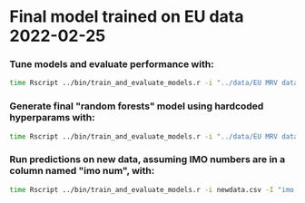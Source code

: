 # Final model trained on EU data 2022-02-25
### Tune models and evaluate performance with:
```bash
time Rscript ../bin/train_and_evaluate_models.r -i "../data/EU MRV data 18-19-20.csv" -m "../data/IHS complete Ship Data.csv" -o output_model_eval --models 'rf,xgb,linear,ridge' -v --save_preprocessed_data --skip_final_model
```

### Generate final "random forests" model using hardcoded hyperparams with:
```bash
time Rscript ../bin/train_and_evaluate_models.r -i "../data/EU MRV data 18-19-20.csv" -m "../data/IHS complete Ship Data.csv" -o output_final_rf --models 'rf' -v --skip_eval
```

### Run predictions on new data, assuming IMO numbers are in a column named "imo num", with:
```bash
time Rscript ../bin/train_and_evaluate_models.r -i newdata.csv -I "imo num" -m "../data/IHS complete Ship Data.csv" -o output_predicted --model_file output_final_rf/final_model.rdata -v
```
